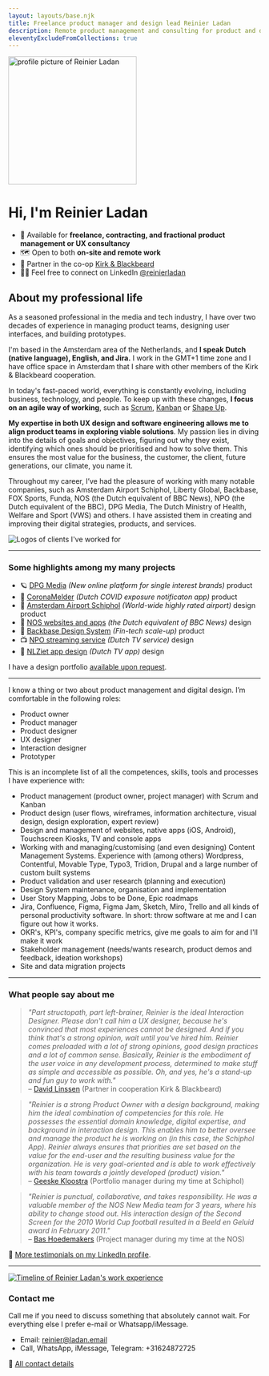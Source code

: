 ```yaml
---
layout: layouts/base.njk
title: Freelance product manager and design lead Reinier Ladan
description: Remote product management and consulting for product and design teams
eleventyExcludeFromCollections: true
---
```


<div class="img-content-rounded home-profile-image">
    <img src="/images/reinier-profile-2019.jpg" width="256" height="256" alt="profile picture of Reinier Ladan"/>
</div>
<h1 class="text-center home-title">Hi, I'm <span style="white-space: nowrap">Reinier Ladan</span>
</h1>

<div class="tldr">
	
- 👋 Available for **freelance, contracting, and fractional product management or UX consultancy**
- 🗺️ Open to both **on-site and remote work**
- 🚀 Partner in the co-op [Kirk & Blackbeard](https://www.kirkandblackbeard.com/)
- 🧑‍💻 Feel free to connect on LinkedIn [@reinierladan](https://www.linkedin.com/in/reinierladan)

</div>

## About my professional life

As a seasoned professional in the media and tech industry, I have over two decades of experience in managing product teams, designing user interfaces, and building prototypes. 

I'm based in the Amsterdam area of the Netherlands, and **I speak Dutch (native language), English, and Jira.** I work in the GMT+1 time zone and I have office space in Amsterdam that I share with other members of the Kirk & Blackbeard cooperation.

In today's fast-paced world, everything is constantly evolving, including business, technology, and people. To keep up with these changes, **I focus on an agile way of working**, such as [Scrum](https://scrumguides.org/scrum-guide.html), [Kanban](https://en.wikipedia.org/wiki/Kanban_(development)) or [Shape Up](https://basecamp.com/shapeup). 

**My expertise in both UX design and software engineering allows me to align product teams in exploring viable solutions**. My passion lies in diving into the details of goals and objectives, figuring out why they exist, identifying which ones should be prioritised and how to solve them. This ensures the most value for the business, the customer, the client, future generations, our climate, you name it.

Throughout my career, I’ve had the pleasure of working with many notable companies, such as Amsterdam Airport Schiphol, Liberty Global, Backbase, FOX Sports, Funda, NOS (the Dutch equivalent of BBC News), NPO (the Dutch equivalent of the BBC), DPG Media, The Dutch Ministry of Health, Welfare and Sport (VWS) and others. I have assisted them in creating and improving their digital strategies, products, and services.

![Logos of clients I've worked for](/images/client-overview-2020.png)

---

### Some highlights among my many projects

<div class="project-list">

- 🪐 [DPG Media](/projects/dpg) _(New online platform for single interest brands)_ <span class="lb-product">product</span>
- 🦠 [CoronaMelder](/projects/coronamelder) _(Dutch COVID exposure notificaton app)_ <span class="lb-product">product</span>
- 🛫 [Amsterdam Airport Schiphol](/projects/schiphol) _(World-wide highly rated airport)_ <span class="lb-design">design</span> <span class="lb-product">product</span>
- 📰 [NOS websites and apps](/projects/nos) _(the Dutch equivalent of BBC News)_ <span class="lb-design">design</span>
- 🏦 [Backbase Design System](/projects/backbase) _(Fin-tech scale-up)_ <span class="lb-product">product</span>
- 📺 [NPO streaming service](/projects/npo) _(Dutch TV service)_ <span class="lb-design">design</span>
- 📱 [NLZiet app design](/projects/nlziet) _(Dutch TV app)_ <span class="lb-design">design</span>

</div>

I have a design portfolio [available upon request](/contact).

---

I know a thing or two about product management and digital design. I’m comfortable in the following roles: 

- Product owner
- Product manager
- Product designer
- UX designer
- Interaction designer
- Prototyper

This is an incomplete list of all the competences, skills, tools and processes I have experience with:

- Product management (product owner, project manager) with Scrum and Kanban
- Product design (user flows, wireframes, information architecture, visual design, design exploration, expert review)
- Design and management of websites, native apps (iOS, Android), Touchscreen Kiosks, TV and console apps
- Working with and managing/customising (and even designing) Content Management Systems. Experience with (among others) Wordpress, Contentful, Movable Type, Typo3, Tridion, Drupal and a large number of custom built systems
- Product validation and user research (planning and execution)
- Design System maintenance, organisation and implementation
- User Story Mapping, Jobs to be Done, Epic roadmaps
- Jira, Confluence, Figma, Figma Jam, Sketch, Miro, Trello and all kinds of personal productivity software. In short: throw software at me and I can figure out how it works.
- OKR's, KPI's, company specific metrics, give me goals to aim for and I'll make it work
- Stakeholder management (needs/wants research, product demos and feedback, ideation workshops)
- Site and data migration projects

---

### What people say about me

> _"Part structopath, part left-brainer, Reinier is the ideal Interaction Designer. Please don't call him a UX designer, because he's convinced that most experiences cannot be designed. And if you think that's a strong opinion, wait until you've hired him. Reinier comes preloaded with a lot of strong opinions, good design practices and a lot of common sense. Basically, Reinier is the embodiment of the user voice in any development process, determined to make stuff as simple and accessible as possible. Oh, and yes, he's a stand-up and fun guy to work with."_     
– [David Linssen](https://www.linkedin.com/in/davidlinssen) (Partner in cooperation Kirk & Blackbeard)

> _"Reinier is a strong Product Owner with a design background, making him the ideal combination of competencies for this role. He possesses the essential domain knowledge, digital expertise, and background in interaction design. This enables him to better oversee and manage the product he is working on (in this case, the Schiphol App). Reinier always ensures that priorities are set based on the value for the end-user and the resulting business value for the organization. He is very goal-oriented and is able to work effectively with his team towards a jointly developed (product) vision."_     
– [Geeske Kloostra](https://www.linkedin.com/in/geeskekloostra) (Portfolio manager during my time at Schiphol)

> _"Reinier is punctual, collaborative, and takes responsibility. He was a valuable member of the NOS New Media team for 3 years, where his ability to change stood out. His interaction design of the Second Screen for the 2010 World Cup football resulted in a Beeld en Geluid award in February 2011."_     
– [Bas Hoedemakers](https://www.linkedin.com/in/bashoedemakers) (Project manager during my time at the NOS)

<div class="more-testimonials">

🤩 [More testimonials on my LinkedIn profile](https://www.linkedin.com/in/reinierladan).

</div>

---

<div class="break-out py-10 lg:px-8">
 <a href="/images/Work-Experience.svg"><img src="/images/Work-Experience.svg" alt="Timeline of Reinier Ladan's work experience" /></a>
</div>

### Contact me

Call me if you need to discuss something that absolutely cannot wait. For everything else I prefer e-mail or Whatsapp/iMessage.

- Email: reinier@ladan.email
- Call, WhatsApp, iMessage, Telegram: +31624872725

📠 [All contact details](/contact)
